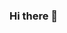 ### Hi there 👋

<!--
**danchaliya/danchaliya** is a ✨ _special_ ✨ repository because its `README.md` (this file) appears on your GitHub profile.

Here are some ideas to get you started:

- 🔭 I’m currently working on SAML Authentication 
- 🌱 I'm currently learning Python
- 📫 How to reach me: divesh.nc@gmail.com
- 😄 Pronouns: He/him
- ⚡ Fun fact: I play tennis 
-->
